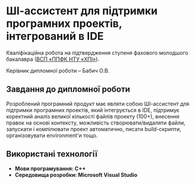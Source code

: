 # ШІ-ассистент для підтримки програмних проектів, інтегрований в IDE

Кваліфікаційна робота на підтвердження ступеня фахового молодшого
бакалавра ([ВСП «ППФК НТУ «ХПІ»](http://polytechnic.poltava.ua)). 

Керівник дипломної роботи – Бабич О.В.

## Завдання до дипломної роботи

Розроблений програмний продукт має являти собою ШІ-ассистент для підтримки програмних проектів, який інтегрується в IDE, підтримує коректний аналіз великої кількості файлів проекту (100+), внесення правок на основі контексту, можливість створювати/видаляти файли, запускати і компілювати проект автоматично, писати build-скрипти, організовувати environment'и тощо.

## Використані технології

- **Мови програмування: C++**
- **Середовища розробки: Microsoft Visual Studio**

